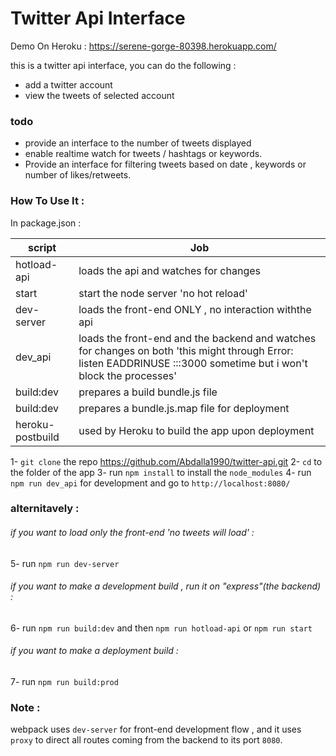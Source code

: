 # Twitter Api Interface

Demo On Heroku : https://serene-gorge-80398.herokuapp.com/

this is a twitter api interface, 
you can do the following : 
  - add a twitter account
  - view the tweets of selected account


### todo
- provide an interface to the number of tweets displayed
- enable realtime watch for tweets / hashtags or keywords.
- Provide an interface for filtering tweets based on date , keywords or number of likes/retweets.


### How To Use It :

In package.json : 

| script | Job |
| -------------------- | ------ |
| hotload-api | loads the api and watches for changes
| start | start the node server 'no hot reload'
| dev-server | loads the front-end ONLY , no interaction withthe api|
| dev_api | loads the front-end and the backend and watches for changes on both 'this might through Error: listen EADDRINUSE :::3000 sometime but i won't block the processes' |
| build:dev | prepares a build bundle.js file
| build:dev | prepares a bundle.js.map file for deployment
| heroku-postbuild | used by Heroku to build the app upon deployment

1- `git clone` the repo https://github.com/Abdalla1990/twitter-api.git
2- `cd` to the folder of the app 
3- run `npm install` to install the `node_modules`
4- run `npm run dev_api` for development 
and go to `http://localhost:8080/` 

### alternitavely : 


###### if you want to load only the front-end 'no tweets will load' : 

5- run `npm run dev-server` 

###### if you want to make a development build , run it on "express"(the backend) : 

6- run `npm run build:dev` and then `npm run hotload-api` or `npm run start` 

###### if you want to make a deployment build : 

7- run `npm run build:prod` 

### Note : 

webpack uses `dev-server` for front-end development flow , and it uses `proxy` to direct all routes coming from the backend to its port `8080`. 